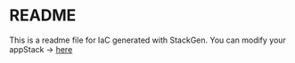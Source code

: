 # README
This is a readme file for IaC generated with StackGen.
You can modify your appStack -> [here](http://main.dev.stackgen.com/appstacks/10349f94-f2d5-44df-aa17-3a7e25f660ed)
